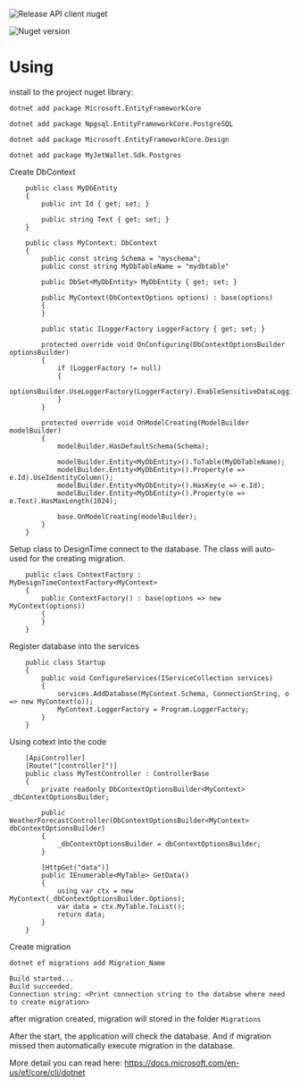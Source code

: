 ![Release API client nuget](https://github.com/MyJetWallet/MyJetWallet.Sdk.Postgres/workflows/Release%20API%20client%20nuget/badge.svg)

![Nuget version](https://img.shields.io/nuget/v/MyJetWallet.Sdk.Postgres?label=MyJetWallet.Sdk.Postgres&style=social)

# Using

install to the project nuget library:

```
dotnet add package Microsoft.EntityFrameworkCore

dotnet add package Npgsql.EntityFrameworkCore.PostgreSQL

dotnet add package Microsoft.EntityFrameworkCore.Design

dotnet add package MyJetWallet.Sdk.Postgres
```

Create DbContext

```
    public class MyDbEntity
    {
        public int Id { get; set; }

        public string Text { get; set; }
    }

    public class MyContext: DbContext
    {
        public const string Schema = "myschema";
        public const string MyDbTableName = "mydbtable"

        public DbSet<MyDbEntity> MyDbEntity { get; set; }

        public MyContext(DbContextOptions options) : base(options)
        {
        }
        
        public static ILoggerFactory LoggerFactory { get; set; }

        protected override void OnConfiguring(DbContextOptionsBuilder optionsBuilder)
        {
            if (LoggerFactory != null)
            {
                optionsBuilder.UseLoggerFactory(LoggerFactory).EnableSensitiveDataLogging();
            }
        }

        protected override void OnModelCreating(ModelBuilder modelBuilder)
        {
            modelBuilder.HasDefaultSchema(Schema);

            modelBuilder.Entity<MyDbEntity>().ToTable(MyDbTableName);
            modelBuilder.Entity<MyDbEntity>().Property(e => e.Id).UseIdentityColumn();
            modelBuilder.Entity<MyDbEntity>().HasKey(e => e.Id);
            modelBuilder.Entity<MyDbEntity>().Property(e => e.Text).HasMaxLength(1024);
            
            base.OnModelCreating(modelBuilder);
        }
    }
```

Setup class to DesignTime connect to the database. The class will auto-used for the creating migration.

```
    public class ContextFactory : MyDesignTimeContextFactory<MyContext>
    {
        public ContextFactory() : base(options => new MyContext(options))
        {
        }
    }
```

Register database into the services

```
    public class Startup
    {
        public void ConfigureServices(IServiceCollection services)
        {
            services.AddDatabase(MyContext.Schema, ConnectionString, o => new MyContext(o));
            MyContext.LoggerFactory = Program.LoggerFactory;
        }
    }
```

Using cotext into the code

```
    [ApiController]
    [Route("[controller]")]
    public class MyTestController : ControllerBase
    {
        private readonly DbContextOptionsBuilder<MyContext> _dbContextOptionsBuilder;

        public WeatherForecastController(DbContextOptionsBuilder<MyContext> dbContextOptionsBuilder)
        {
            _dbContextOptionsBuilder = dbContextOptionsBuilder;
        }

        [HttpGet("data")]
        public IEnumerable<MyTable> GetData()
        {
            using var ctx = new MyContext(_dbContextOptionsBuilder.Options);
            var data = ctx.MyTable.ToList();
            return data;
        }
    }
```


Create migration

```
dotnet ef migrations add Migration_Name

Build started...
Build succeeded.
Connection string: <Print connection string to the databse where need to create migration>
```

after migration created, migration will stored in the folder `Migrations`

After the start, the application will check the database. And if migration missed then automatically execute migration in the database.


More detail you can read here: https://docs.microsoft.com/en-us/ef/core/cli/dotnet
